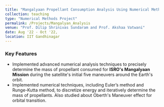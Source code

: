 ```yaml
---
title: "Mangalyaan Propellant Consumption Analysis Using Numerical Methods"
collection: teaching
type: "Numerical Methods Project"
permalink: /Projects/Mangalyan_Analysis
venue: "Prof. Dilip Shrinivas Sundaram and Prof. Akshaa Vatwani"
date: Aug '22 - Oct '22,
location: IIT Gandhinagar
---
```




### Key Features 

* Implemented advanced numerical analysis techniques to precisely determine the mass of propellant consumed for **ISRO's Mangalyaan Mission** during the satellite's initial five maneuvers around the Earth's orbit.
* Implemented numerical techniques, including Euler’s method and Runge-Kutta method, to discretize energy and iteratively determine the mass of propellants. Also studied about Oberth's Maneuver effect for orbital transition.

<!--Heading 1
======

Heading 2
======

Heading 3
======
-->
